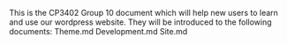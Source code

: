 This is the CP3402 Group 10 document which will help new users to learn and use our wordpress website. They will be introduced to the following documents:
Theme.md
Development.md
Site.md

